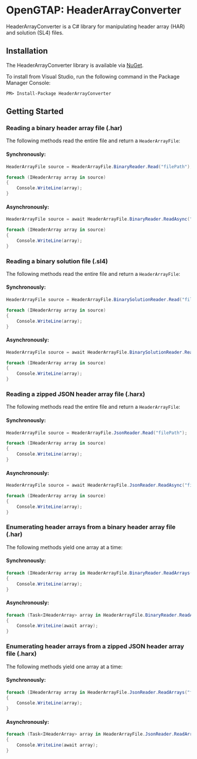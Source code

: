 # OpenGTAP: HeaderArrayConverter

HeaderArrayConverter is a C# library for manipulating header array (HAR) and solution (SL4) files.

## Installation

The HeaderArrayConverter library is available via [NuGet](https://www.nuget.org/packages/HeaderArrayConverter).

To install from Visual Studio, run the following command in the Package Manager Console:

`PM> Install-Package HeaderArrayConverter`

## Getting Started

### Reading a binary header array file (.har) 

The following methods read the entire file and return a `HeaderArrayFile`:

#### Synchronously:

```c#
HeaderArrayFile source = HeaderArrayFile.BinaryReader.Read("filePath");

foreach (IHeaderArray array in source)
{
    Console.WriteLine(array);
}
```

#### Asynchronously:

```c#
HeaderArrayFile source = await HeaderArrayFile.BinaryReader.ReadAsync("filePath");

foreach (IHeaderArray array in source)
{
    Console.WriteLine(array);
}
```

### Reading a binary solution file (.sl4)

The following methods read the entire file and return a `HeaderArrayFile`:

#### Synchronously:

```c#
HeaderArrayFile source = HeaderArrayFile.BinarySolutionReader.Read("filePath");

foreach (IHeaderArray array in source)
{
    Console.WriteLine(array);
}
```

#### Asynchronously:

```c#
HeaderArrayFile source = await HeaderArrayFile.BinarySolutionReader.ReadAsync("filePath");

foreach (IHeaderArray array in source)
{
    Console.WriteLine(array);
}
```

### Reading a zipped JSON header array file (.harx) 

The following methods read the entire file and return a `HeaderArrayFile`:

#### Synchronously:

```c#
HeaderArrayFile source = HeaderArrayFile.JsonReader.Read("filePath");

foreach (IHeaderArray array in source)
{
    Console.WriteLine(array);
}
```

#### Asynchronously:

```c#
HeaderArrayFile source = await HeaderArrayFile.JsonReader.ReadAsync("filePath");

foreach (IHeaderArray array in source)
{
    Console.WriteLine(array);
}
```

### Enumerating header arrays from a binary header array file (.har)

The following methods yield one array at a time:

#### Synchronously:

```c#
foreach (IHeaderArray array in HeaderArrayFile.BinaryReader.ReadArrays("filePath"))
{
    Console.WriteLine(array);
}
```

#### Asynchronously:

```c#
foreach (Task<IHeaderArray> array in HeaderArrayFile.BinaryReader.ReadArraysAsync("filePath"))
{
    Console.WriteLine(await array);
}
```

### Enumerating header arrays from a zipped JSON header array file (.harx)

The following methods yield one array at a time:

#### Synchronously:

```c#
foreach (IHeaderArray array in HeaderArrayFile.JsonReader.ReadArrays("filePath"))
{
    Console.WriteLine(array);
}
```

#### Asynchronously:

```c#
foreach (Task<IHeaderArray> array in HeaderArrayFile.JsonReader.ReadArraysAsync("filePath"))
{
    Console.WriteLine(await array);
}
```
